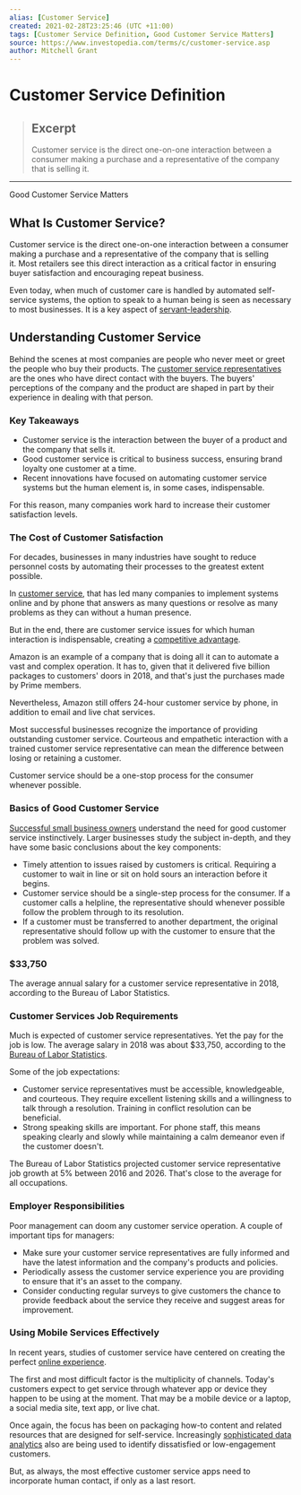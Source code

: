 ```yaml
---
alias: [Customer Service]
created: 2021-02-28T23:25:46 (UTC +11:00)
tags: [Customer Service Definition, Good Customer Service Matters]
source: https://www.investopedia.com/terms/c/customer-service.asp
author: Mitchell Grant
---
```


# Customer Service Definition

> ## Excerpt
> Customer service is the direct one-on-one interaction between a consumer making a purchase and a representative of the company that is selling it.

---

Good Customer Service Matters
## What Is Customer Service?

Customer service is the direct one-on-one interaction between a consumer making a purchase and a representative of the company that is selling it. Most retailers see this direct interaction as a critical factor in ensuring buyer satisfaction and encouraging repeat business.

Even today, when much of customer care is handled by automated self-service systems, the option to speak to a human being is seen as necessary to most businesses. It is a key aspect of [servant-leadership](https://www.investopedia.com/terms/s/servant-leadership.asp).

## Understanding Customer Service

Behind the scenes at most companies are people who never meet or greet the people who buy their products. The [customer service representatives](https://www.investopedia.com/articles/financial-advisors/110315/considering-career-client-service-associate.asp) are the ones who have direct contact with the buyers. The buyers' perceptions of the company and the product are shaped in part by their experience in dealing with that person.

### Key Takeaways

-   Customer service is the interaction between the buyer of a product and the company that sells it.
-   Good customer service is critical to business success, ensuring brand loyalty one customer at a time.
-   Recent innovations have focused on automating customer service systems but the human element is, in some cases, indispensable.

For this reason, many companies work hard to increase their customer satisfaction levels.

### The Cost of Customer Satisfaction

For decades, businesses in many industries have sought to reduce personnel costs by automating their processes to the greatest extent possible.

In [customer service](https://www.investopedia.com/articles/financialcareers/07/multi-service.asp), that has led many companies to implement systems online and by phone that answers as many questions or resolve as many problems as they can without a human presence.

But in the end, there are customer service issues for which human interaction is indispensable, creating a [competitive advantage](https://www.investopedia.com/terms/c/competitive_advantage.asp).

Amazon is an example of a company that is doing all it can to automate a vast and complex operation. It has to, given that it delivered five billion packages to customers' doors in 2018, and that's just the purchases made by Prime members.

Nevertheless, Amazon still offers 24-hour customer service by phone, in addition to email and live chat services.

Most successful businesses recognize the importance of providing outstanding customer service. Courteous and empathetic interaction with a trained customer service representative can mean the difference between losing or retaining a customer.

Customer service should be a one-stop process for the consumer whenever possible.

### Basics of Good Customer Service

[Successful small business owners](https://www.investopedia.com/articles/pf/08/make-money-in-business.asp) understand the need for good customer service instinctively. Larger businesses study the subject in-depth, and they have some basic conclusions about the key components:

-   Timely attention to issues raised by customers is critical. Requiring a customer to wait in line or sit on hold sours an interaction before it begins.
-   Customer service should be a single-step process for the consumer. If a customer calls a helpline, the representative should whenever possible follow the problem through to its resolution.
-   If a customer must be transferred to another department, the original representative should follow up with the customer to ensure that the problem was solved.

### $33,750

The average annual salary for a customer service representative in 2018, according to the Bureau of Labor Statistics.

### Customer Services Job Requirements

Much is expected of customer service representatives. Yet the pay for the job is low. The average salary in 2018 was about $33,750, according to the [Bureau of Labor Statistics](https://www.investopedia.com/articles/04/092204.asp).

Some of the job expectations:

-   Customer service representatives must be accessible, knowledgeable, and courteous. They require excellent listening skills and a willingness to talk through a resolution. Training in conflict resolution can be beneficial.
-   Strong speaking skills are important. For phone staff, this means speaking clearly and slowly while maintaining a calm demeanor even if the customer doesn't.

The Bureau of Labor Statistics projected customer service representative job growth at 5% between 2016 and 2026. That's close to the average for all occupations.

### Employer Responsibilities

Poor management can doom any customer service operation. A couple of important tips for managers:

-   Make sure your customer service representatives are fully informed and have the latest information and the company's products and policies.
-   Periodically assess the customer service experience you are providing to ensure that it's an asset to the company.
-   Consider conducting regular surveys to give customers the chance to provide feedback about the service they receive and suggest areas for improvement.

### Using Mobile Services Effectively

In recent years, studies of customer service have centered on creating the perfect [online experience](https://www.investopedia.com/articles/pf/11/benefits-and-drawbacks-of-internet-banks.asp).

The first and most difficult factor is the multiplicity of channels. Today's customers expect to get service through whatever app or device they happen to be using at the moment. That may be a mobile device or a laptop, a social media site, text app, or live chat.

Once again, the focus has been on packaging how-to content and related resources that are designed for self-service. Increasingly [sophisticated data analytics](https://www.investopedia.com/terms/p/pareto-analysis.asp) also are being used to identify dissatisfied or low-engagement customers.

But, as always, the most effective customer service apps need to incorporate human contact, if only as a last resort.
